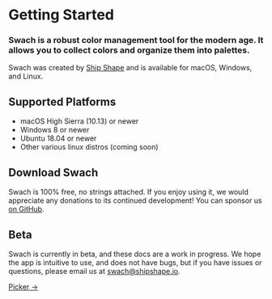# Getting Started

### Swach is a robust color management tool for the modern age. It allows you to collect colors and organize them into palettes.

Swach was created by [Ship Shape](https://shipshape.io/) and is available for macOS, Windows, and Linux.

## Supported Platforms

- macOS High Sierra (10.13) or newer
- Windows 8 or newer
- Ubuntu 18.04 or newer
- Other various linux distros (coming soon)

## Download Swach

Swach is 100% free, no strings attached. If you enjoy using it, we would appreciate any donations
to its continued development! You can sponsor us [on GitHub](https://github.com/sponsors/rwwagner90).

## Beta

Swach is currently in beta, and these docs are a work in progress. We hope the app is intuitive
to use, and does not have bugs, but if you have issues or questions, please email us at <a class="text-alt hover:text-color1" href="mailto:swach@shipshape.io">swach@shipshape.io</a>.

<footer class="flex justify-end lg:hidden">
  <a class="text-alt hover:text-color1" href="/docs/picker/">Picker →</a>
</footer>

